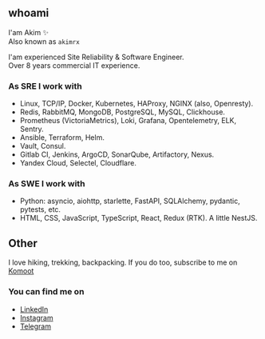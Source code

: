 whoami
------
I'am Akim ✨   
Also known as `akimrx`
  
I'am experienced Site Reliability & Software Engineer.  
Over 8 years commercial IT experience.

### As SRE I work with

- Linux, TCP/IP, Docker, Kubernetes, HAProxy, NGINX (also, Openresty).
- Redis, RabbitMQ, MongoDB, PostgreSQL, MySQL, Clickhouse.
- Prometheus (VictoriaMetrics), Loki, Grafana, Opentelemetry, ELK, Sentry.
- Ansible, Terraform, Helm.
- Vault, Consul.
- Gitlab CI, Jenkins, ArgoCD, SonarQube, Artifactory, Nexus.
- Yandex Cloud, Selectel, Cloudflare.


### As SWE I work with

- Python: asyncio, aiohttp, starlette, FastAPI, SQLAlchemy, pydantic, pytests, etc.
- HTML, CSS, JavaScript, TypeScript, React, Redux (RTK). A little NestJS.


Other
-----

I love hiking, trekking, backpacking. If you do too, subscribe to me on [Komoot](https://www.komoot.com/user/2710177891321)


### You can find me on
* [LinkedIn](https://www.linkedin.com/in/akimrx/)
* [Instagram](https://instagram.com/akimrx)
* [Telegram](https://t.me/akimrx)


<!--
**akimrx/akimrx** is a ✨ _special_ ✨ repository because its `README.md` (this file) appears on your GitHub profile.

Here are some ideas to get you started:

- 🔭 I’m currently working on ...
- 🌱 I’m currently learning ...
- 👯 I’m looking to collaborate on ...
- 🤔 I’m looking for help with ...
- 💬 Ask me about ...
- 📫 How to reach me: ...
- 😄 Pronouns: ...
- ⚡ Fun fact: ...
-->
